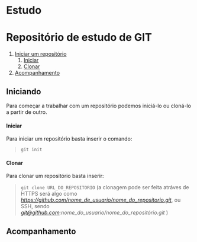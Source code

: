 # Estudo
# Repositório de estudo de GIT

 1. [Iniciar um repositório](#Iniciando)
 	1. [Iniciar](#Iniciar)
 	2. [Clonar](#Clonar)
 1. [Acompanhamento](#Acompanhamento)

## Iniciando

 Para começar a trabalhar com um repositório podemos iniciá-lo ou cloná-lo a partir de outro.

#### Iniciar
 Para iniciar um repositório basta inserir o comando:

 > `git init`

#### Clonar
 Para clonar um repositório basta inserir:
 > `git clone URL_DO_REPOSITORIO` (a clonagem pode ser feita atráves de HTTPS será algo como *https://github.com/nome_de_usuario/nome_do_repositorio.git*, ou SSH, sendo *git@github.com:nome_do_usuario/nome_do_repositório.git* )

## Acompanhamento